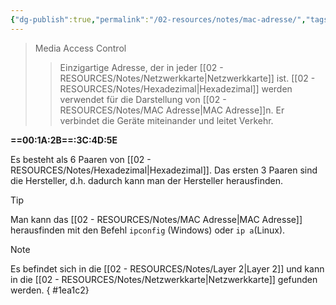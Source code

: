 ```yaml
---
{"dg-publish":true,"permalink":"/02-resources/notes/mac-adresse/","tags":["netzwerk"],"updated":"2024-08-07T13:47:47.597+02:00"}
---
```


>Media Access Control
>>Einzigartige Adresse, der in jeder [[02 - RESOURCES/Notes/Netzwerkkarte\|Netzwerkkarte]] ist.
>>[[02 - RESOURCES/Notes/Hexadezimal\|Hexadezimal]] werden verwendet für die Darstellung von [[02 - RESOURCES/Notes/MAC Adresse\|MAC Adresse]]n.
>>Er verbindet die Geräte miteinander und leitet Verkehr.


**==00:1A:2B==:3C:4D:5E**

Es besteht als 6 Paaren von [[02 - RESOURCES/Notes/Hexadezimal\|Hexadezimal]].
Das ersten 3 Paaren sind die Hersteller, d.h. dadurch kann man der Hersteller herausfinden.

>[!tip] 
>Man kann das [[02 - RESOURCES/Notes/MAC Adresse\|MAC Adresse]] herausfinden mit den Befehl `ipconfig` (Windows) oder `ip a`(Linux).

>[!note] 
>Es befindet sich in die [[02 - RESOURCES/Notes/Layer 2\|Layer 2]] und kann in die [[02 - RESOURCES/Notes/Netzwerkkarte\|Netzwerkkarte]] gefunden werden.
{ #1ea1c2}

